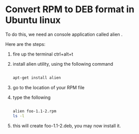 # Convert RPM to DEB format in Ubuntu linux

To do this, we need an console application called alien .

Here are the steps:

1. fire up the terminal ctrl+alt+t
2. install alien utility, using the following command

    ```Bash

    apt-get install alien
    ```

3. go to the location of your RPM file
4. type the following

    ```Bash

    alien foo-1.1-2.rpm
    ls -l
    
    ```

5. this will create foo-1.1-2.deb, you may now install it.


